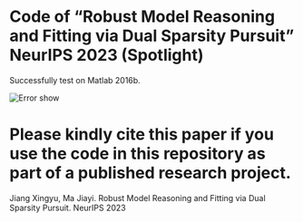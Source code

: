 #  Code of “Robust Model Reasoning and Fitting via Dual Sparsity Pursuit” NeurIPS 2023 (Spotlight)

 Successfully test on Matlab 2016b.

 ![Error show](https://github.com/StaRainJ/DSP/fig/Fig1.png)

# Please kindly cite this paper if you use the code in this repository as part of a published research project.

 Jiang Xingyu, Ma Jiayi. Robust Model Reasoning and Fitting via Dual Sparsity Pursuit. NeurIPS 2023 
